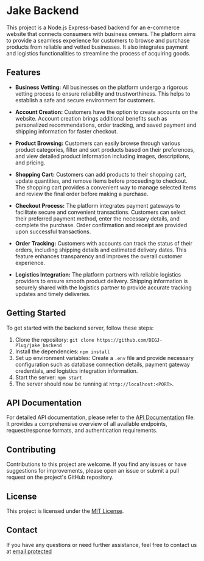 # Jake Backend
This project is a Node.js Express-based backend for an e-commerce website that connects consumers with business owners. The platform aims to provide a seamless experience for customers to browse and purchase products from reliable and vetted businesses. It also integrates payment and logistics functionalities to streamline the process of acquiring goods.

## Features

- **Business Vetting:** All businesses on the platform undergo a rigorous vetting process to ensure reliability and trustworthiness. This helps to establish a safe and secure environment for customers.

- **Account Creation:** Customers have the option to create accounts on the website. Account creation brings additional benefits such as personalized recommendations, order tracking, and saved payment and shipping information for faster checkout.

- **Product Browsing:** Customers can easily browse through various product categories, filter and sort products based on their preferences, and view detailed product information including images, descriptions, and pricing.

- **Shopping Cart:** Customers can add products to their shopping cart, update quantities, and remove items before proceeding to checkout. The shopping cart provides a convenient way to manage selected items and review the final order before making a purchase.

- **Checkout Process:** The platform integrates payment gateways to facilitate secure and convenient transactions. Customers can select their preferred payment method, enter the necessary details, and complete the purchase. Order confirmation and receipt are provided upon successful transactions.

- **Order Tracking:** Customers with accounts can track the status of their orders, including shipping details and estimated delivery dates. This feature enhances transparency and improves the overall customer experience.

- **Logistics Integration:** The platform partners with reliable logistics providers to ensure smooth product delivery. Shipping information is securely shared with the logistics partner to provide accurate tracking updates and timely deliveries.

## Getting Started

To get started with the backend server, follow these steps:

1. Clone the repository: `git clone https://github.com/DEGJ-Plug/jake_backend`
2. Install the dependencies: `npm install`
3. Set up environment variables: Create a `.env` file and provide necessary configuration such as database connection details, payment gateway credentials, and logistics integration information.
4. Start the server: `npm start`
5. The server should now be running at `http://localhost:<PORT>`.

## API Documentation

For detailed API documentation, please refer to the [API Documentation](http://localhost:<PORT>/docs) file. It provides a comprehensive overview of all available endpoints, request/response formats, and authentication requirements.

## Contributing

Contributions to this project are welcome. If you find any issues or have suggestions for improvements, please open an issue or submit a pull request on the project's GitHub repository.

## License

This project is licensed under the [MIT License](LICENSE.md).

## Contact

If you have any questions or need further assistance, feel free to contact us at [email protected](degjplug@gmail.com)